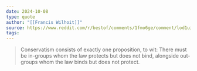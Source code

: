 ```yaml
---
date: 2024-10-08
type: quote
author: "[[Francis Wilhoit]]"
source: https://www.reddit.com/r/bestof/comments/1fmo6ge/comment/lod1ui4/?utm_source=share&utm_medium=web3x&utm_name=web3xcss&utm_term=1&utm_content=share_button
tags:
---
```


> Conservatism consists of exactly one proposition, to wit: There must be in-groups whom the law protects but does not bind, alongside out-groups whom the law binds but does not protect. 

